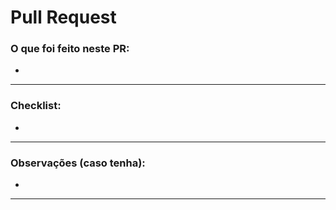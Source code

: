 # Pull Request
### O que foi feito neste PR:

-
***
### Checklist:

-
***
### Observações (caso tenha):

-
***